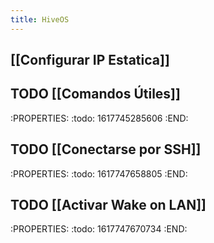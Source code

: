 ```yaml
---
title: HiveOS
---
```


## [[Configurar IP Estatica]]
## TODO [[Comandos Útiles]]
:PROPERTIES:
:todo: 1617745285606
:END:
## TODO [[Conectarse por SSH]]
:PROPERTIES:
:todo: 1617747658805
:END:
## TODO [[Activar Wake on LAN]]
:PROPERTIES:
:todo: 1617747670734
:END:
